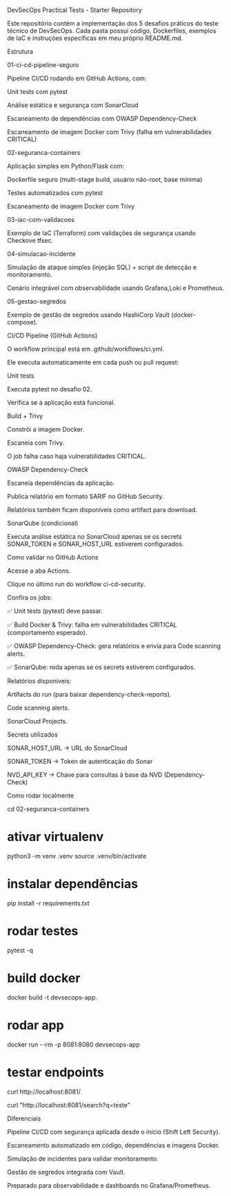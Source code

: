 DevSecOps Practical Tests - Starter Repository

Este repositório contém a implementação dos 5 desafios práticos do teste técnico de DevSecOps.
Cada pasta possui código, Dockerfiles, exemplos de IaC e instruções específicas em meu próprio README.md.

Estrutura

01-ci-cd-pipeline-seguro

Pipeline CI/CD rodando em GitHub Actions, com:

Unit tests com pytest

Análise estática e segurança com SonarCloud

Escaneamento de dependências com OWASP Dependency-Check

Escaneamento de imagem Docker com Trivy (falha em vulnerabilidades CRITICAL)

02-seguranca-containers

Aplicação simples em Python/Flask com:

Dockerfile seguro (multi-stage build, usuário não-root, base mínima)

Testes automatizados com pytest

Escaneamento de imagem Docker com Trivy

03-iac-com-validacoes

Exemplo de IaC (Terraform) com validações de segurança usando Checkove tfsec.

04-simulacao-incidente

Simulação de ataque simples (injeção SQL) + script de detecção e monitoramento.

Cenário integrável com observabilidade usando Grafana,Loki e Prometheus.


05-gestao-segredos

Exemplo de gestão de segredos usando HashiCorp Vault (docker-compose).

CI/CD Pipeline (GitHub Actions)

O workflow principal está em .github/workflows/ci.yml.

Ele executa automaticamente em cada push ou pull request:

Unit tests

Executa pytest no desafio 02.

Verifica se a aplicação está funcional.

Build + Trivy

Constrói a imagem Docker.

Escaneia com Trivy.

O job falha caso haja vulnerabilidades CRITICAL.

OWASP Dependency-Check

Escaneia dependências da aplicação.

Publica relatório em formato SARIF no GitHub Security.


Relatórios também ficam disponíveis como artifact para download.

SonarQube (condicional)

Executa análise estática no SonarCloud apenas se os secrets SONAR_TOKEN e SONAR_HOST_URL estiverem configurados.

Como validar no GitHub Actions

Acesse a aba Actions.

Clique no último run do workflow ci-cd-security.

Confira os jobs:

✅ Unit tests (pytest) deve passar.

✅ Build Docker & Trivy: falha em vulnerabilidades CRITICAL (comportamento esperado).

✅ OWASP Dependency-Check: gera relatórios e envia para Code scanning alerts.

✅ SonarQube: roda apenas se os secrets estiverem configurados.

Relatórios disponíveis:

Artifacts do run (para baixar dependency-check-reports).

Code scanning alerts.

SonarCloud Projects.

Secrets utilizados

SONAR_HOST_URL → URL do SonarCloud

SONAR_TOKEN → Token de autenticação do Sonar

NVD_API_KEY → Chave para consultas à base da NVD (Dependency-Check)

Como rodar localmente

cd 02-seguranca-containers

# ativar virtualenv

python3 -m venv 
.venv source .venv/bin/activate

# instalar dependências

pip install -r requirements.txt

# rodar testes

pytest -q

# build docker

docker build -t devsecops-app.

# rodar app

docker run --rm -p 8081:8080 devsecops-app

# testar endpoints

curl http://localhost:8081/

curl "http://localhost:8081/search?q=teste"

Diferenciais

Pipeline CI/CD com segurança aplicada desde o início (Shift Left Security).

Escaneamento automatizado em código, dependências e imagens Docker.

Simulação de incidentes para validar monitoramento.

Gestão de segredos integrada com Vault.

Preparado para observabilidade e dashboards no Grafana/Prometheus.
